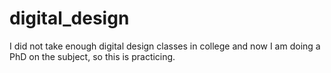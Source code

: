 # digital_design
I did not take enough digital design classes in college and now I am doing a PhD on the subject, so this is practicing.
